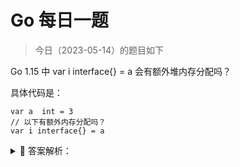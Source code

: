 # Go 每日一题

> 今日（2023-05-14）的题目如下

Go 1.15 中 var i interface{} = a 会有额外堆内存分配吗？

具体代码是：

```golang
var a  int = 3
// 以下有额外内存分配吗？
var i interface{} = a
```

<details>
<summary style="cursor: pointer">🔑 答案解析：</summary>
<div>

在 Go 中，接口被实现为一对指针（请参阅 Russ Cox 的 Go 数据结构：接口）：指向有关类型信息的指针和指向值的指针。可以简单的表示为：

```golang
type iface struct {
    tab  *itab
    data unsafe.Pointer
}
```

其中 tab 是指向类型信息的指针；data 是指向值的指针。因此，一般来说接口意味着必须在堆中动态分配该值。

然而，**[Go 1.15 发行说明](https://docs.studygolang.com/doc/go1.15)**在 runtime 部分中提到了一个有趣的改进：

>	Converting a small integer value into an interface value no longer causes allocation.

意思是说，将小整数转换为接口值不再需要进行内存分配。小整数是指 0 到 255 之间的数。

我们实际简单测试一下。

创建一个包 smallint，在包中创建文件 smallint.go，加上如下代码：

```golang
package smallint

func Convert(val int) []interface{} {
    var slice = make([]interface{}, 100)
    for i := 0; i < 100; i++ {
        slice[i] = val
    }

    return slice
}
```

为了更好的看到效果，函数中进行了 100 次 int 到 interface 的转换。写个基准测试 smallint_test.go：

```golang
package smallint_test

import (
    "testing"
    "test/smallint"
)

func BenchmarkConvert(b *testing.B) {
    for i := 0; i < b.N; i++ {
        result := smallint.Convert(12)
        _ = result
    }
}
```

分别使用 Go1.14 和 Go1.15 版本进行测试：

```bash
$ go version
go version go1.14.7 darwin/amd64
$ go test -bench . -benchmem ./...
goos: darwin
goarch: amd64
pkg: test/smallint
BenchmarkConvert-8      569830       1966 ns/op     2592 B/op      101 allocs/op
PASS
ok   test/smallint 1.647s
$ go version
go version go1.15 darwin/amd64
$ go test -bench . -benchmem ./...
goos: darwin
goarch: amd64
pkg: test/smallint
BenchmarkConvert-8     1859451        655 ns/op     1792 B/op        1 allocs/op
PASS
ok   test/smallint 2.178s
```

接着讲 smallint_test.go 中调用 Convert 的参数由 12 改为 256，再次使用 Go1.15 运行，结果如下：

```bash
$ go test -bench . -benchmem ./...
goos: darwin
goarch: amd64
pkg: test/smallint
BenchmarkConvert-8      551546       2049 ns/op     2592 B/op      101 allocs/op
PASS
ok   test/smallint 1.502s
```

证明了上面提到的优化点。

那么，你想过它大概怎么实现的吗？因为上文提到，Go 中接口的实现，使用一个指针字段指向接口值。现在竟然不再额外进行内存分配，说明做了什么特殊的事情。

其实答案非常简单。如果你对 Python、Java 等语言熟悉，应该知道大概如何实现的。Go 中如何做的，可以在 [Go CL 216401](https://go-review.googlesource.com/c/go/+/216401) 中（合并到**[此提交](https://github.com/golang/go/commit/9828c43288a53d3df75b1f73edad0d037a91dff8)**中了，GitHub 上更易于阅读）找到。具体来说就是 Go 中定义了一个特殊的静态数组，该数组由 256 个整数组成（0 到 255）。当必须分配内存以将整数存储在堆上，并将其转换为接口的一部分时，它首先检查是否它可以只返回指向数组中适当元素的指针。这种经常使用的值的静态分配，是一种很常见的优化手段。例如，Python 对小整数执行类似的操作，Java 也有常量池，进行类似的优化处理。

实际上，Go 以前有一个优化，如果你将 0 转换为接口值，它将返回一个指向特殊静态零值的指针。这次新的 0-255 优化替代了该值。

对具体实现细节感兴趣的，可以阅读下上文提到的提交。

答案解析来自：[https://mp.weixin.qq.com/s/1r0nt8nA3foDRRrbRp4omg](https://mp.weixin.qq.com/s/1r0nt8nA3foDRRrbRp4omg)

---

### 31 楼

在 Go 中，接口被实现为一对指针（请参阅 Russ Cox 的 Go 数据结构：接口）：指向有关类型信息的指针和指向值的指针。可以简单的表示为：

type iface struct { tab *itab data unsafe.Pointer } 其中 tab 是指向类型信息的指针；data 是指向值的指针。因此，一般来说接口意味着必须在堆中动态分配该值。

看到这里还以为要额外分配内存呢。。。

### 40 楼

将小整数转换为接口值不再需要进行内存分配。小整数是指 0 到 255 之间的数。

原因：具体来说就是 Go 中定义了一个特殊的静态数组，该数组由 256 个整数组成（0 到 255）。当必须分配内存以将整数存储在堆上，并将其转换为接口的一部分时，它首先检查是否它可以只返回指向数组中适当元素的指针。这种经常使用的值的静态分配，是一种很常见的优化手段

### 43 楼

在 Go 中，接口被实现为一对指针：指向有关类型信息的指针和指向值的指针。



</div>
</details>
